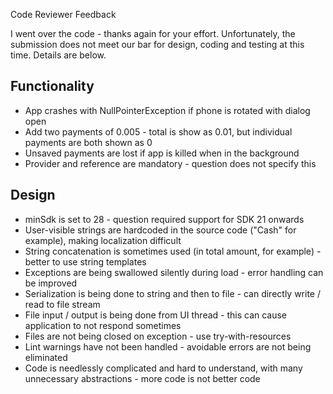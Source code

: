 Code Reviewer Feedback

I went over the code - thanks again for your effort. Unfortunately, the submission does not meet our bar for design, coding and testing at this time. Details are below.

Functionality
-------------
* App crashes with NullPointerException if phone is rotated with dialog open
* Add two payments of 0.005 - total is show as 0.01, but individual payments are both shown as 0
* Unsaved payments are lost if app is killed when in the background
* Provider and reference are mandatory - question does not specify this

Design
------
* minSdk is set to 28 - question required support for SDK 21 onwards
* User-visible strings are hardcoded in the source code ("Cash" for example), making localization difficult
* String concatenation is sometimes used (in total amount, for example) - better to use string templates
* Exceptions are being swallowed silently during load - error handling can be improved
* Serialization is being done to string and then to file - can directly write / read to file stream
* File input / output is being done from UI thread - this can cause application to not respond sometimes
* Files are not being closed on exception - use try-with-resources
* Lint warnings have not been handled - avoidable errors are not being eliminated
* Code is needlessly complicated and hard to understand, with many unnecessary abstractions - more code is not better code
